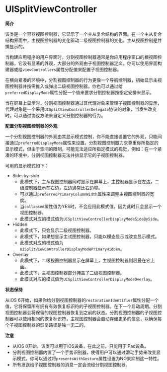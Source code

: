 # UISplitViewController

**简介**

该类是一个容器视图控制器，它显示了一个主从复合结构的界面。在一个主从复合结构界面中，主视图控制器的变化驱动二级视图控制器的变化。主从视图控制是并排显示的。

当构建应用程序的用户界面时，分割视图控制器通常是你应用程序窗口的根视图控制器，它没有显著的外观，大部分的外观由子视图控制器定义。你可以使用界面构建器或给`viewControllers`属性分配值来配置子视图控制器。

在横向紧凑的环境中，分割视图控制器的行为更像一个导航控制器，初始显示主视图控制器并按需推入或弹出二级视图控制器。你也可以通过给`preferredDisplayMode`属性分配一个值来要求分割控制器按指定安排来显示。

当在屏幕上显示时，分割视图控制器通过其代理对象来管理子视图控制器的显示，代理对象是一个采用`UISplitViewControllerDelegate`协议的对象，当发生改变时，可以通过协议方法来自定义分割控制器的行为。



**配置分割视图控制器的外观**

一个分割视图控制器的外观由其显示模式控制，你不能直接设置它的外观，只能间接通过`preferredDisplayMode`属性来设置。分割视图控制器力求尊重你所指定的显示模式，但由于空间的限制，可能无法适应所指定模式的视觉，例如：在一个紧凑的环境中，分割视图控制器无法并排显示它的子视图控制器。

可用的显示模式如下：

* Side-by-side
	* 此模式下，主从视图控制器同时显示在屏幕上，主控制器显示在左边，二级控制器显示在右边，左边通常比右边窄。
	* 可以通过`preferredPrimaryColumnWidth`属性来调整主视图控制器的宽度。
	* 当`collapsed`属性值为YES时，不会应用此模式值，因为此时只会显示一个视图控制器。
	* 此模式对应的模式值为`UISplitViewControllerDisplayModeSideBySide`。
* Hidden
	* 此模式下，只会显示二级视图控制器。
	* 此模式下，如果想显示主试图控制器，只能以模态显示或改变显示模式。
	* 此模式对应的模式值为`UISplitViewControllerDisplayModePrimaryHidden`。
* Overlay
	* 此模式下，二级视图控制器显示在屏幕上，主视图控制器则层叠在它上面。
	* 此模式下，主视图控制器部分掩盖了二级视图控制器。
	* 此模式对应的模式值为`UISplitViewControllerDisplayModeOverlay`。



**状态保持**

从iOS 6开始，如果你给分割视图控制器的`restorationIdentifier`属性分配一个值，它将保留所有拥有有效恢复标识符的子视图控制器。在下一个启动周期，分割视图控制器会将保留的视图控制器恢复到之前的状态。分割视图控制器的子视图控制器可以使用相同的恢复标识符，主视图控制器会自动存储更多的信息，以确保每个子视图控制器的恢复路径是独一无二的。



**注意**

* 从iOS 8开始，该类可以用于iOS设备，在此之前，只能用于iPad设备。
* 分割视图控制器内置了一个手势识别器，使得用户可以通过滑动手势来改变显示模式，你可以通过将`presentsWithGesture`属性设置为NO来抑制这一特性。
* 所有发送给子视图控制器的消息一定会流经分割视图控制器。